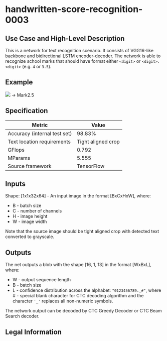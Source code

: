 # handwritten-score-recognition-0003

## Use Case and High-Level Description

This is a network for text recognition scenario. It consists of VGG16-like backbone and bidirectional LSTM encoder-decoder.
The network is able to recognize school marks that should have format either `<digit>` or `<digit>.<digit>`
(e.g. `4` or `3.5`).

## Example

![](./shot_25.png) -> Mark2.5

## Specification

| Metric                                         | Value              |
|------------------------------------------------|--------------------|
| Accuracy (internal test set)                   | 98.83%             |
| Text location requirements                     | Tight aligned crop |
| GFlops                                         | 0.792              |
| MParams                                        | 5.555              |
| Source framework                               | TensorFlow         |

## Inputs

Shape: [1x1x32x64] - An input image in the format [BxCxHxW],
where:
  - B - batch size
  - C - number of channels
  - H - image height
  - W - image width

Note that the source image should be tight aligned crop with detected text converted to grayscale.

## Outputs
The net outputs a blob with the shape [16, 1, 13] in the format [WxBxL],
where:
  - W - output sequence length
  - B - batch size
  - L - confidence distribution across the alphabet: `"0123456789._#"`, where # - special blank character for CTC decoding algorithm and the character `'_'` replaces all non-numeric symbols.

The network output can be decoded by CTC Greedy Decoder or CTC Beam Search decoder.

## Legal Information
